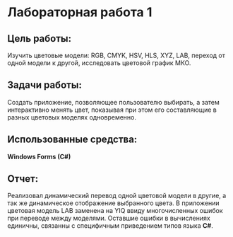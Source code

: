 # Лабораторная работа 1

## Цель работы:
Изучить цветовые модели: RGB, CMYK, HSV, HLS, XYZ, LAB, переход от одной
модели к другой, исследовать цветовой график МКО.

## Задачи работы:
Создать приложение, позволяющее пользователю выбирать, а затем интерактивно менять цвет, показывая при этом его составляющие в разных цветовых моделях одновременно.

## Использованные средства:
**Windows Forms (C#)**

## Отчет:
Реализовал динамический перевод одной цветовой модели в другие, а так же динамическое отображение выбранного цвета.
В приложении цветовая модель LAB заменена на YIQ ввиду многочисленных ошибок при переводе между моделями. Оставшие ошибки в вычислениях единичны, связанны с специфичным приведением типов языка **C#**.
